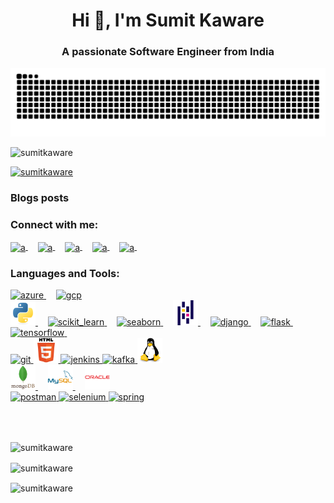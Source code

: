 <!---## Hi there 👋

- 🔭 I’m currently working in TCS
- 🌱 I’m currently learning Artificial Intelligence and Data Science
- 📫 How to reach me: sumit.kaware3@gmail.com
- 😄 Pronouns: He/Him-->

<h1 align="center">Hi 👋, I'm Sumit Kaware</h1>
<h3 align="center">A passionate Software Engineer from India</h3>

![snake gif](https://github.com/SumitKaware/SumitKaware/blob/output/github-contribution-grid-snake-dark.svg)


<!---![snake gif](https://github.com/SumitKaware/SumitKaware/blob/output/github-contribution-grid-snake.svg)-->
<p align="left">
	<img src="https://komarev.com/ghpvc/?username=sumitkaware&label=Profile%20views&color=0e75b6&style=flat" alt="sumitkaware" />
</p>
<p align="left">
	<a href="https://github.com/ryo-ma/github-profile-trophy">
		<img src="https://github-profile-trophy.vercel.app/?username=sumitkaware" alt="sumitkaware" />
	</a>
</p>
<!---<p align="left">
	<a href="https://x.com/KawareSumit" target="blank">
		<img src="https://img.shields.io/twitter/follow/a?logo=twitter&style=for-the-badge" alt="a" />
	</a>
</p>-->

### Blogs posts

<!-- BLOG-POST-LIST:START -->
<!-- BLOG-POST-LIST:END -->
<h3 align="left">Connect with me:</h3>
<p align="left">
	<!---<a href="https://codepen.io/a" target="blank">
		<img align="center" src="https://raw.githubusercontent.com/rahuldkjain/github-profile-readme-generator/master/src/images/icons/Social/codepen.svg" alt="a" height="30" width="40" />
	</a>
	<a href="https://dev.to/a" target="blank">
		<img align="center" src="https://raw.githubusercontent.com/rahuldkjain/github-profile-readme-generator/master/src/images/icons/Social/devto.svg" alt="a" height="30" width="40" />
	</a>
	<a href="https://twitter.com/a" target="blank">
		<img align="center" src="https://raw.githubusercontent.com/rahuldkjain/github-profile-readme-generator/master/src/images/icons/Social/twitter.svg" alt="a" height="30" width="40" />
	</a>
	<a href="https://linkedin.com/in/a" target="blank">
		<img align="center" src="https://raw.githubusercontent.com/rahuldkjain/github-profile-readme-generator/master/src/images/icons/Social/linked-in-alt.svg" alt="a" height="30" width="40" />
	</a>-->
	<a href="https://stackoverflow.com/users/12704883/sumit-kaware?tab=profile" target="blank">
		<img align="center" src="https://raw.githubusercontent.com/rahuldkjain/github-profile-readme-generator/master/src/images/icons/Social/stack-overflow.svg" alt="a" height="30" width="40" />
	</a>&nbsp;&nbsp;&nbsp;
	<!---<a href="https://codesandbox.com/b" target="blank">
		<img align="center" src="https://raw.githubusercontent.com/rahuldkjain/github-profile-readme-generator/master/src/images/icons/Social/codesandbox.svg" alt="b" height="30" width="40" />
	</a>
	<a href="https://kaggle.com/a" target="blank">
		<img align="center" src="https://raw.githubusercontent.com/rahuldkjain/github-profile-readme-generator/master/src/images/icons/Social/kaggle.svg" alt="a" height="30" width="40" />
	</a>
	<a href="https://fb.com/a" target="blank">
		<img align="center" src="https://raw.githubusercontent.com/rahuldkjain/github-profile-readme-generator/master/src/images/icons/Social/facebook.svg" alt="a" height="30" width="40" />
	</a>-->
	<!---<a href="https://www.instagram.com/sumit.kaware/" target="blank">
		<img align="center" src="https://raw.githubusercontent.com/rahuldkjain/github-profile-readme-generator/master/src/images/icons/Social/instagram.svg" alt="a" height="30" width="40" />
	</a>
	<a href="https://dribbble.com/a" target="blank">
		<img align="center" src="https://raw.githubusercontent.com/rahuldkjain/github-profile-readme-generator/master/src/images/icons/Social/dribbble.svg" alt="a" height="30" width="40" />
	</a>
	<a href="https://www.behance.net/a" target="blank">
		<img align="center" src="https://raw.githubusercontent.com/rahuldkjain/github-profile-readme-generator/master/src/images/icons/Social/behance.svg" alt="a" height="30" width="40" />
	</a>
	<a href="https://hashnode.com/a" target="blank">
		<img align="center" src="https://raw.githubusercontent.com/rahuldkjain/github-profile-readme-generator/master/src/images/icons/Social/hashnode.svg" alt="a" height="30" width="40" />
	</a>
	<a href="https://medium.com/a" target="blank">
		<img align="center" src="https://raw.githubusercontent.com/rahuldkjain/github-profile-readme-generator/master/src/images/icons/Social/medium.svg" alt="a" height="30" width="40" />
	</a>
	<a href="https://www.youtube.com/c/a" target="blank">
		<img align="center" src="https://raw.githubusercontent.com/rahuldkjain/github-profile-readme-generator/master/src/images/icons/Social/youtube.svg" alt="a" height="30" width="40" />
	</a>-->
	<a href="https://www.codechef.com/users/sumitkaware" target="blank">
		<img align="center" src="https://cdn.jsdelivr.net/npm/simple-icons@3.1.0/icons/codechef.svg" alt="a" height="30" width="40" />
	</a>&nbsp;&nbsp;&nbsp;
	<a href="https://www.hackerrank.com/profile/sumit_kaware3" target="blank">
		<img align="center" src="https://raw.githubusercontent.com/rahuldkjain/github-profile-readme-generator/master/src/images/icons/Social/hackerrank.svg" alt="a" height="30" width="40" />
	</a>&nbsp;&nbsp;&nbsp;
	<!---<a href="https://codeforces.com/profile/a" target="blank">
		<img align="center" src="https://raw.githubusercontent.com/rahuldkjain/github-profile-readme-generator/master/src/images/icons/Social/codeforces.svg" alt="a" height="30" width="40" />
	</a>-->
	<a href="https://leetcode.com/u/user1374Ut/" target="blank">
		<img align="center" src="https://raw.githubusercontent.com/rahuldkjain/github-profile-readme-generator/master/src/images/icons/Social/leet-code.svg" alt="a" height="30" width="40" />
	</a>&nbsp;&nbsp;&nbsp;
	<a href="https://www.hackerearth.com/@sumit2154/" target="blank">
		<img align="center" src="https://raw.githubusercontent.com/rahuldkjain/github-profile-readme-generator/master/src/images/icons/Social/hackerearth.svg" alt="a" height="30" width="40" />
	</a>&nbsp;&nbsp;&nbsp;
	<!---<a href="https://auth.geeksforgeeks.org/user/a" target="blank">
		<img align="center" src="https://raw.githubusercontent.com/rahuldkjain/github-profile-readme-generator/master/src/images/icons/Social/geeks-for-geeks.svg" alt="a" height="30" width="40" />
	</a>
	<a href="https://www.topcoder.com/members/a" target="blank">
		<img align="center" src="https://raw.githubusercontent.com/rahuldkjain/github-profile-readme-generator/master/src/images/icons/Social/topcoder.svg" alt="a" height="30" width="40" />
	</a>
	<a href="https://discord.gg/a" target="blank">
		<img align="center" src="https://raw.githubusercontent.com/rahuldkjain/github-profile-readme-generator/master/src/images/icons/Social/discord.svg" alt="a" height="30" width="40" />
	</a>-->
	 
</p>
<h3 align="left">Languages and Tools:</h3>
<p align="left">
	<!---<a href="https://aws.amazon.com" target="_blank" rel="noreferrer">
		<img src="https://raw.githubusercontent.com/devicons/devicon/master/icons/amazonwebservices/amazonwebservices-original-wordmark.svg" alt="aws" width="40" height="40"/>
	</a>-->
	<a href="https://azure.microsoft.com/en-in/" target="_blank" rel="noreferrer">
		<img src="https://www.vectorlogo.zone/logos/microsoft_azure/microsoft_azure-icon.svg" alt="azure" width="40" height="40"/>
	</a>&nbsp;&nbsp;&nbsp;
	<a href="https://cloud.google.com" target="_blank" rel="noreferrer">
		<img src="https://www.vectorlogo.zone/logos/google_cloud/google_cloud-icon.svg" alt="gcp" width="40" height="40"/>
	</a>
	<br />
	<a href="https://www.python.org" target="_blank" rel="noreferrer">
		<img src="https://raw.githubusercontent.com/devicons/devicon/master/icons/python/python-original.svg" alt="python" width="40" height="40"/>
	</a>&nbsp;&nbsp;&nbsp;
	<a href="https://scikit-learn.org/" target="_blank" rel="noreferrer">
		<img src="https://upload.wikimedia.org/wikipedia/commons/0/05/Scikit_learn_logo_small.svg" alt="scikit_learn" width="40" height="40"/>
	</a>&nbsp;&nbsp;&nbsp;
	<a href="https://seaborn.pydata.org/" target="_blank" rel="noreferrer">
		<img src="https://seaborn.pydata.org/_images/logo-mark-lightbg.svg" alt="seaborn" width="40" height="40"/>
	</a>&nbsp;&nbsp;&nbsp;
	<a href="https://pandas.pydata.org/" target="_blank" rel="noreferrer">
		<img src="https://raw.githubusercontent.com/devicons/devicon/2ae2a900d2f041da66e950e4d48052658d850630/icons/pandas/pandas-original.svg" alt="pandas" width="40" height="40"/>
	</a>&nbsp;&nbsp;&nbsp;
	<a href="https://www.djangoproject.com/" target="_blank" rel="noreferrer">
		<img src="https://cdn.worldvectorlogo.com/logos/django.svg" alt="django" width="40" height="40"/>
	</a>&nbsp;&nbsp;&nbsp;
	<a href="https://flask.palletsprojects.com/" target="_blank" rel="noreferrer">
		<img src="https://flask.palletsprojects.com/en/stable/_images/flask-horizontal.png" alt="flask" width="40" height="40"/>
	</a>&nbsp;&nbsp;&nbsp;
	<a href="https://www.tensorflow.org" target="_blank" rel="noreferrer">
		<img src="https://www.vectorlogo.zone/logos/tensorflow/tensorflow-icon.svg" alt="tensorflow" width="40" height="40"/>
	</a>&nbsp;&nbsp;&nbsp;
	<br />
	<!---<a href="https://www.docker.com/" target="_blank" rel="noreferrer">
		<img src="https://raw.githubusercontent.com/devicons/devicon/master/icons/docker/docker-original-wordmark.svg" alt="docker" width="40" height="40"/>
	</a>&nbsp;&nbsp;&nbsp;-->
	<a href="https://git-scm.com/" target="_blank" rel="noreferrer">
		<img src="https://www.vectorlogo.zone/logos/git-scm/git-scm-icon.svg" alt="git" width="40" height="40"/>
	</a>
	<a href="https://www.w3.org/html/" target="_blank" rel="noreferrer">
		<img src="https://raw.githubusercontent.com/devicons/devicon/master/icons/html5/html5-original-wordmark.svg" alt="html5" width="40" height="40"/>
	</a>
	<a href="https://www.jenkins.io" target="_blank" rel="noreferrer">
		<img src="https://www.vectorlogo.zone/logos/jenkins/jenkins-icon.svg" alt="jenkins" width="40" height="40"/>
	</a>
	<a href="https://kafka.apache.org/" target="_blank" rel="noreferrer">
		<img src="https://www.vectorlogo.zone/logos/apache_kafka/apache_kafka-icon.svg" alt="kafka" width="40" height="40"/>
	</a>
	<!---<a href="https://kubernetes.io" target="_blank" rel="noreferrer">
		<img src="https://www.vectorlogo.zone/logos/kubernetes/kubernetes-icon.svg" alt="kubernetes" width="40" height="40"/>
	</a>-->
	<a href="https://www.linux.org/" target="_blank" rel="noreferrer">
		<img src="https://raw.githubusercontent.com/devicons/devicon/master/icons/linux/linux-original.svg" alt="linux" width="40" height="40"/>
	</a>
	<br />
	<a href="https://www.mongodb.com/" target="_blank" rel="noreferrer">
		<img src="https://raw.githubusercontent.com/devicons/devicon/master/icons/mongodb/mongodb-original-wordmark.svg" alt="mongodb" width="40" height="40"/>
	</a>&nbsp;&nbsp;&nbsp;
	<!---<a href="https://www.microsoft.com/en-us/sql-server" target="_blank" rel="noreferrer">
		<img src="https://www.svgrepo.com/show/303229/microsoft-sql-server-logo.svg" alt="mssql" width="40" height="40"/>
	</a>-->
	<a href="https://www.mysql.com/" target="_blank" rel="noreferrer">
		<img src="https://raw.githubusercontent.com/devicons/devicon/master/icons/mysql/mysql-original-wordmark.svg" alt="mysql" width="40" height="40"/>
	</a>&nbsp;&nbsp;&nbsp;
	<a href="https://www.oracle.com/" target="_blank" rel="noreferrer">
		<img src="https://raw.githubusercontent.com/devicons/devicon/master/icons/oracle/oracle-original.svg" alt="oracle" width="40" height="40"/>
	</a>
	<br />
	<a href="https://postman.com" target="_blank" rel="noreferrer">
		<img src="https://www.vectorlogo.zone/logos/getpostman/getpostman-icon.svg" alt="postman" width="40" height="40"/>
	</a>
	<a href="https://www.selenium.dev" target="_blank" rel="noreferrer">
		<img src="https://raw.githubusercontent.com/detain/svg-logos/780f25886640cef088af994181646db2f6b1a3f8/svg/selenium-logo.svg" alt="selenium" width="40" height="40"/>
	</a>
	<a href="https://spring.io/" target="_blank" rel="noreferrer">
		<img src="https://www.vectorlogo.zone/logos/springio/springio-icon.svg" alt="spring" width="40" height="40"/>
	</a>
</p><br />
<br />
<p>
	<img align="center" src="https://github-readme-stats.vercel.app/api/top-langs?username=sumitkaware&show_icons=true&locale=en&layout=compact" alt="sumitkaware" />
</p>
<p>
	<img align="center" src="https://github-readme-stats.vercel.app/api?username=sumitkaware&show_icons=true&locale=en" alt="sumitkaware" />
</p>
<p>
	<img align="center" src="https://github-readme-streak-stats.herokuapp.com/?user=sumitkaware&" alt="sumitkaware" />
</p>

